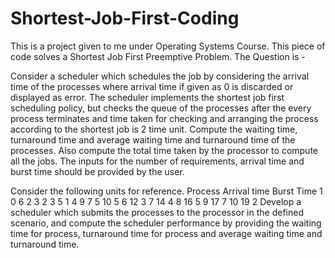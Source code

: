 # Shortest-Job-First-Coding
This is a project given to me under Operating Systems Course. This piece of code solves a Shortest Job First Preemptive Problem.
The Question is -

Consider a scheduler which schedules the job by considering the arrival time of the processes where arrival time if given as 0
is discarded or displayed as error. The scheduler implements the shortest job first scheduling policy, but checks the queue of the 
processes after the every process terminates and time taken for checking and arranging the process according to the shortest job is
2 time unit. Compute the waiting time, turnaround time and average waiting time and turnaround time of the processes. Also compute the 
total time taken by the processor to compute all the jobs.
The inputs for the number of requirements, arrival time and burst time should be provided by the user.

Consider the following units for reference.
Process    Arrival time    Burst Time
1   		 0   		 6
2    		3   		 2
3    		5   		 1
4    		9   		 7
5    		10   		 5
6    		12    		3
7   		 14   		 4
8    		16    		5
9    		17    		7
10    		19    		2
Develop a scheduler which submits the processes to the processor in the defined scenario,
and compute the scheduler performance by providing the waiting time for process, turnaround time for process
and average waiting time and turnaround time.

